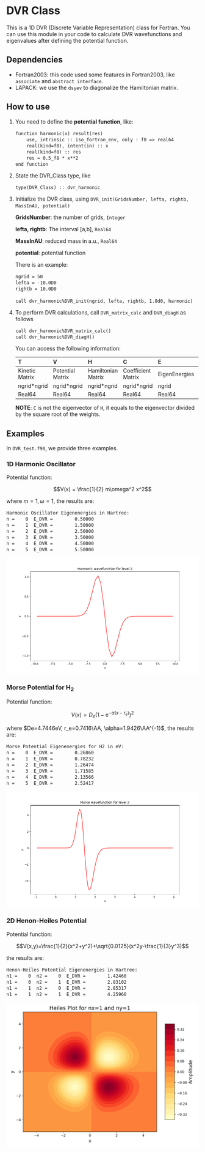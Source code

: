 # DVR Class
This is a 1D DVR (Discrete Variable Representation) class for Fortran. You can use this module in your code to calculate DVR wavefunctions and eigenvalues after defining the potential function.

## Dependencies

* Fortran2003: this code used some features in Fortran2003, like `associate` and `abstract interface`.
* LAPACK: we use the `dsyev` to diagonalize the Hamiltonian matrix.

## How to use
1. You need to define the **potential function**, like:
    ```Fortran
    function harmonic(x) result(res)
        use, intrinsic :: iso_fortran_env, only : f8 => real64
        real(kind=f8), intent(in) :: x
        real(kind=f8) :: res
        res = 0.5_f8 * x**2
    end function 
    ```
2. State the DVR_Class type, like
    ```Fortran
    type(DVR_Class) :: dvr_harmonic
    ```
3. Initialize the DVR class, using `DVR_init(GridsNumber, lefta, rightb, MassInAU, potential)`

    **GridsNumber**: the number of grids, `Integer`

    **lefta, rightb**: The interval [a,b], `Real64`

    **MassInAU**: reduced mass in a.u., `Real64`

    **potential**: potential function

    There is an example:
    ```Fortran
    ngrid = 50
    lefta = -10.0D0
    rightb = 10.0D0

    call dvr_harmonic%DVR_init(ngrid, lefta, rightb, 1.0d0, harmonic)
    ```
4. To perform DVR calculations, call `DVR_matrix_calc` and `DVR_diagH` as follows
    ```Fortran
    call dvr_harmonic%DVR_matrix_calc()
    call dvr_harmonic%DVR_diagH()
    ```
    You can access the following information: 

    |T|V|H|C|E|grid|weight|TransMat|ngrid|
    |-|-|-|-|-|----|------|--------|-----|
    |Kinetic Matrix|Potential Matrix|Hamiltonian Matrix|Coefficient Matrix|EigenEnergies|Grids|weight|Transform Matrix|Number of grids|
    |ngrid*ngrid|ngrid*ngrid|ngrid*ngrid|ngrid*ngrid|ngrid|ngrid|-|ngrid*ngrid|-|
    |Real64|Real64|Real64|Real64|Real64|Real64|Real64|Real64|Integer|

    **NOTE**: `C` is not the eigenvector of `H`, it equals to the eigenvector divided by the square root of the weights.

## Examples
In `DVR_test.f90`, we provide three examples.
### 1D Harmonic Oscillator
Potential function: 
```math
V(x) = \frac{1}{2} m\omega^2 x^2
```
where $m=1, \omega=1$, the results are:
```
Harmonic Oscillator Eigenenergies in Hartree:
n =    0  E_DVR =        0.50000
n =    1  E_DVR =        1.50000
n =    2  E_DVR =        2.50000
n =    3  E_DVR =        3.50000
n =    4  E_DVR =        4.50000
n =    5  E_DVR =        5.50000
```
![](./pic/Harmonic.png)
### Morse Potential for $\mathrm{H}_2$
Potential function: 
```math
V(x) = D_e(1-\mathrm{e}^{-\alpha(x-r_e)})^2
```
where $De=4.7446eV, r_e=0.7416\AA, \alpha=1.9426\AA^{-1}$, the results are:
```
Morse Potential Eigenenergies for H2 in eV:
n =    0  E_DVR =        0.26860
n =    1  E_DVR =        0.78232
n =    2  E_DVR =        1.26474
n =    3  E_DVR =        1.71585
n =    4  E_DVR =        2.13566
n =    5  E_DVR =        2.52417
```
![](./pic/Morse.png)
### 2D Henon-Heiles Potential
Potential function:
```math
V(x,y)=\frac{1}{2}(x^2+y^2)+\sqrt{0.0125}(x^2y-\frac{1}{3}y^3)
```
the results are:
```
Henon-Heiles Potential Eigenenergies in Hartree:
n1 =    0  n2 =    0  E_DVR =        1.42460
n1 =    0  n2 =    1  E_DVR =        2.83102
n1 =    1  n2 =    0  E_DVR =        2.85317
n1 =    1  n2 =    1  E_DVR =        4.25960
```
![](./pic/Heiles.png)
